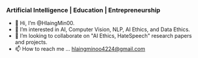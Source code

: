 ### Artificial Intelligence | Education | Entrepreneurship

- 👋 Hi, I’m @HlaingMin00.
- 👀 I’m interested in AI, Computer Vision, NLP, AI Ethics, and Data Ethics.
- 💞️ I’m looking to collaborate on "AI Ethics, HateSpeech" research papers and projects.
- 📫 How to reach me ... hlaingminoo4224@gmail.com


